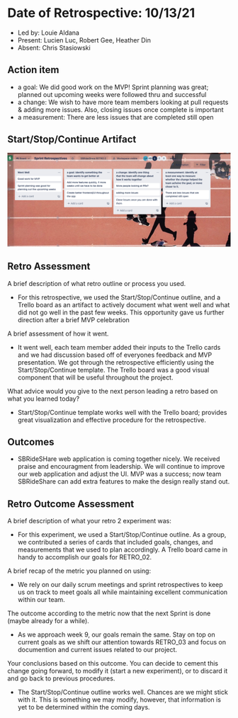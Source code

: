 # Date of Retrospective: 10/13/21

- Led by: Louie Aldana
- Present: Lucien Luc, Robert Gee, Heather Din
- Absent: Chris Stasiowski

## Action item

- a goal: We did good work on the MVP! Sprint planning was great; planned out upcoming weeks were followed thru and successful
- a change: We wish to have more team members looking at pull requests & adding more issues. Also, closing issues once complete is important
- a measurement: There are less issues that are completed still open

## Start/Stop/Continue Artifact

![Alt text](/images/RETRO_02.JPG?raw=true)

## Retro Assessment

A brief description of what retro outline or process you used.

- For this retrospective, we used the Start/Stop/Continue outline, and a Trello board as an artifact to actively document what went well and what did not go well in the past few weeks. This opportunity gave us further direction after a brief MVP celebration

A brief assessment of how it went.

- It went well, each team member added their inputs to the Trello cards and we had discussion based off of everyones feedback and MVP presentation. We got through the retrospective efficiently using the Start/Stop/Continue template. The Trello board was a good visual component that will be useful throughout the project.

What advice would you give to the next person leading a retro
based on what you learned today?

- Start/Stop/Continue template works well with the Trello board; provides great visualization and effective procedure for the retrospective.

## Outcomes

- SBRideSHare web application is coming together nicely. We received praise and encouragment from leadership. We will continue to improve our web application and adjust the UI. MVP was a success; now team SBRideShare can add extra features to make the design really stand out.

## Retro Outcome Assessment

A brief description of what your retro 2 experiment was:

- For this experiment, we used a Start/Stop/Continue outline. As a group, we contributed a series of cards that included goals, changes, and measurements that we used to plan accordingly. A Trello board came in handy to accomplish our goals for RETRO_02.

A brief recap of the metric you planned on using:

- We rely on our daily scrum meetings and sprint retrospectives to keep us on track to meet goals all while maintaining excellent communication within our team.

The outcome according to the metric now that the next Sprint is done (maybe already for a while).

- As we approach week 9, our goals remain the same. Stay on top on current goals as we shift our attention towards RETRO_03 and focus on documention and current issues related to our project.

Your conclusions based on this outcome. You can decide to cement this change going forward, to modify it (start a new experiment), or to discard it and go back to previous procedures.

- The Start/Stop/Continue outline works well. Chances are we might stick with it. This is something we may modify, however, that information is yet to be determined within the coming days.
